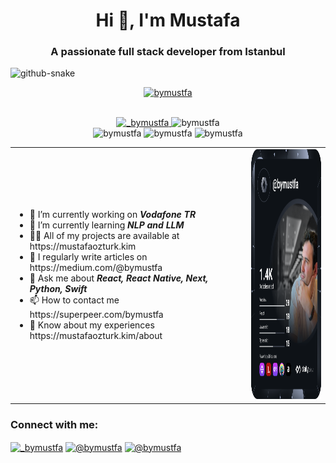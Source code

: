 <h1 align="center">Hi 👋, I'm Mustafa</h1>
<h3 align="center">A passionate full stack developer from Istanbul </h3>

<picture>
  <source media="(prefers-color-scheme: dark)" srcset="github-snake-dark.svg" />
  <source media="(prefers-color-scheme: light)" srcset="github-snake.svg" />
  <img alt="github-snake" src="github-snake.svg" />
</picture>

<p align="center">
 <a href="https://github.com/ryo-ma/github-profile-trophy">
   <img src="https://github-profile-trophy.vercel.app/?username=bymustfa&row=1&column=6&theme=onedark" alt="bymustfa" />
 </a>
</p>


<br/>

<div align="center">
  <a href="https://twitter.com/_bymustfa" target="blank">
    <img src="https://img.shields.io/twitter/follow/_bymustfa?style=social" alt="_bymustfa" />
  </a>  
  <img src="https://komarev.com/ghpvc/?username=bymustfa&label=Profile%20views&color=0e75b6&style=flat" alt="bymustfa" /> 
</div>
 
 
<div align="center"> 
  <img width="33%" height="300px" src="https://github-readme-stats.vercel.app/api/top-langs?username=bymustfa&theme=dark&show_icons=true&locale=en&layout=compact" alt="bymustfa" />
  <img width="33%" height="300px" src="https://github-readme-stats.vercel.app/api?username=bymustfa&theme=dark&show_icons=true&locale=en" alt="bymustfa" />
  <img width="33%" height="300px" src="https://github-readme-streak-stats.herokuapp.com/?user=bymustfa&theme=dark" alt="bymustfa" />
</div>


<table>

<tbody>
<tr width="100vw">
<td width="75%">
<ul>
<li>🔭 I’m currently working on <i><b>Vodafone TR</b></i></li>
<li>🌱 I’m currently learning <i><b>NLP and LLM </b></i></li>
<li>👨‍💻 All of my projects are available at https://mustafaozturk.kim</li>
<li>📝 I regularly write articles on https://medium.com/@bymustfa</li>
<li>💬 Ask me about <i><b>React, React Native, Next, Python, Swift</b></i> </li>
<li>📫 How to contact me https://superpeer.com/bymustfa</li>
<li>📄 Know about my experiences https://mustafaozturk.kim/about</li>
</ul>
</td>
<td width="25%">
  <a href="https://app.daily.dev/bymustfa">
    <img src="https://github.com/bymustfa/bymustfa/blob/main/devcard.svg" height="400" alt="Mustafa's Dev Card" />
  </a>
</td>

</tr>
</tbody>

</table>
 



<h3 align="left">Connect with me:</h3>
<p align="left">
  <a href="https://twitter.com/_bymustfa" target="blank"><img align="center"
      src="https://raw.githubusercontent.com/rahuldkjain/github-profile-readme-generator/master/src/images/icons/Social/twitter.svg"
      alt="_bymustfa" height="30" width="40" /></a>
  <a href="https://instagram.com/bymustfa" target="blank"><img align="center"
      src="https://raw.githubusercontent.com/rahuldkjain/github-profile-readme-generator/master/src/images/icons/Social/instagram.svg"
      alt="@bymustfa" height="30" width="40" /></a>
  <a href="https://medium.com/@bymustfa" target="blank"><img align="center"
      src="https://raw.githubusercontent.com/rahuldkjain/github-profile-readme-generator/master/src/images/icons/Social/medium.svg"
      alt="@bymustfa" height="30" width="40" /></a>
</p>

